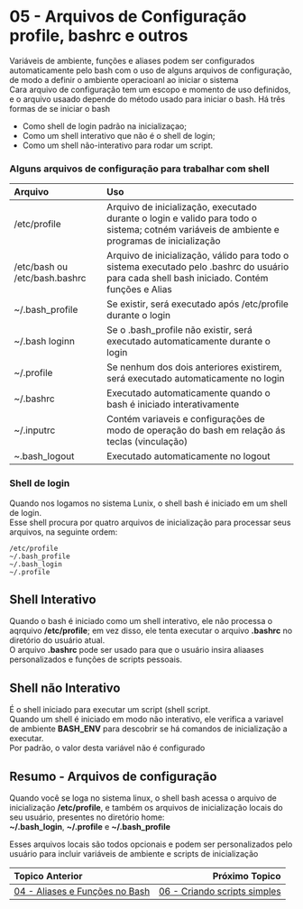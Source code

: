 # 05 - Arquivos de Configuração profile, bashrc e outros

Variáveis de ambiente, funções e aliases podem ser configurados automaticamente pelo bash com o uso de alguns arquivos de configuração, de modo a definir o ambiente operacioanl ao iniciar o sistema   
Cara arquivo de configuração tem um escopo e momento de uso definidos, e o arquivo usaado depende do método usado para iniciar o bash. Há três formas de se iniciar o bash
- Como shell de login padrão na inicializaçao;   
- Como um shell interativo que não é o shell de login;   
- Como um shell não-interativo para rodar um script.  

### Alguns arquivos de configuração para trabalhar com shell

|Arquivo |Uso|  
|:---|:---|
|/etc/profile |Arquivo de inicialização, executado durante o login e valido para todo o sistema; cotném variáveis de ambiente e programas de inicialização|
|/etc/bash ou /etc/bash.bashrc|Arquivo de inicialização, válido para todo o sistema executado pelo .bashrc do usuário para cada shell bash iniciado. Contém funções e Alias|
|~/.bash_profile |Se existir, será executado após /etc/profile durante o login|
|~/.bash loginn |Se o .bash_profile não existir, será executado automaticamente durante o login|
|~/.profile |Se nenhum dos dois anteriores existirem, será executado automaticamente no login|
|~/.bashrc |Executado automaticamente quando o bash é iniciado interativamente|
|~/.inputrc |Contém variaveis e configurações de modo de operação do bash em relação ás teclas (vinculação)|
|~.bash_logout |Executado automaticamente no logout|

### Shell de login

Quando nos logamos no sistema Lunix, o shell bash é iniciado em um shell de login.  
Esse shell procura por quatro arquivos de inicialização para processar seus arquivos, na seguinte ordem:  
```
/etc/profile
~/.bash_profile
~/.bash_login
~/.profile
```
## Shell Interativo

Quando o bash é iniciado como um shell interativo, ele não processa o aqrquivo **/etc/profile**; em vez disso, ele tenta executar o arquivo **.bashrc** no diretório do usuário atual.  
O arquivo **.bashrc** pode ser usado para que o usuário insira aliaases personalizados e funções de scripts pessoais.  


## Shell não Interativo

É o shell iniciado para executar um script (shell script.  
Quando um shell é iniciado em modo não interativo, ele verifica a variavel de ambiente **BASH_ENV** para descobrir se há comandos de inicialização a executar.  
Por padrão, o valor desta variável não é configurado  

## Resumo - Arquivos de configuração


Quando você se loga no sistema linux, o shell bash acessa o arquivo de inicialização **/etc/profile**, e também os arquivos de inicialização locais do seu usuário, presentes no diretório home:  
**~/.bash_login**, **~/.profile** e **~/.bash_profile**  

Esses arquivos locais são todos opcionais e podem ser personalizados pelo usuário para incluir variáveis de ambiente e scripts de inicialização  

|Topico Anterior|Próximo Topico|
|:---|---:|
|[04 - Aliases e Funções no Bash](Aliases.md) |[06 - Criando scripts simples](comandos_simples.md)|

